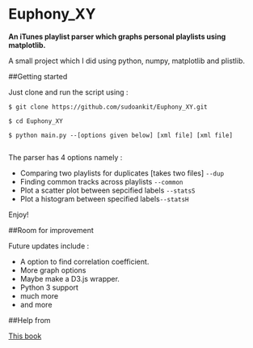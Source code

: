 # Euphony_XY

**An iTunes playlist parser which graphs personal playlists using matplotlib.**

A small project which I did using python, numpy, matplotlib and plistlib.

##Getting started

Just clone and run the script using :
```
$ git clone https://github.com/sudoankit/Euphony_XY.git

$ cd Euphony_XY

$ python main.py --[options given below] [xml file] [xml file]


```


The parser has 4 options namely : 
- Comparing two playlists for duplicates [takes two files] `--dup`
- Finding common tracks across playlists `--common` 
- Plot a scatter plot between sepcified labels `--statsS`
- Plot a histogram between specified labels`--statsH`

Enjoy!

  
##Room for improvement

Future updates include :
- A option to find correlation coefficient.
- More graph options
- Maybe make a D3.js wrapper.
- Python 3 support
- much more
- and more

##Help from

[This book](https://www.nostarch.com/pythonplayground)






